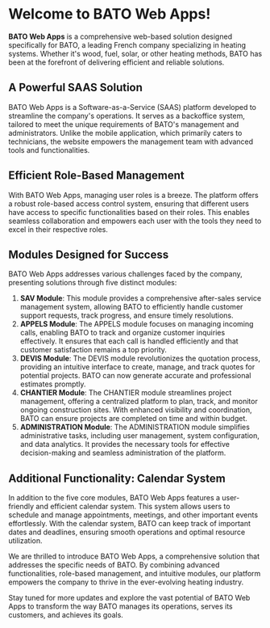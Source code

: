 # Welcome to BATO Web Apps!

**BATO Web Apps** is a comprehensive web-based solution designed specifically for BATO, a leading French company specializing in heating systems. Whether it's wood, fuel, solar, or other heating methods, BATO has been at the forefront of delivering efficient and reliable solutions.

## A Powerful SAAS Solution

BATO Web Apps is a Software-as-a-Service (SAAS) platform developed to streamline the company's operations. It serves as a backoffice system, tailored to meet the unique requirements of BATO's management and administrators. Unlike the mobile application, which primarily caters to technicians, the website empowers the management team with advanced tools and functionalities.

## Efficient Role-Based Management

With BATO Web Apps, managing user roles is a breeze. The platform offers a robust role-based access control system, ensuring that different users have access to specific functionalities based on their roles. This enables seamless collaboration and empowers each user with the tools they need to excel in their respective roles.

## Modules Designed for Success

BATO Web Apps addresses various challenges faced by the company, presenting solutions through five distinct modules:

1. **SAV Module**: This module provides a comprehensive after-sales service management system, allowing BATO to efficiently handle customer support requests, track progress, and ensure timely resolutions.
2. **APPELS Module**: The APPELS module focuses on managing incoming calls, enabling BATO to track and organize customer inquiries effectively. It ensures that each call is handled efficiently and that customer satisfaction remains a top priority.
3. **DEVIS Module**: The DEVIS module revolutionizes the quotation process, providing an intuitive interface to create, manage, and track quotes for potential projects. BATO can now generate accurate and professional estimates promptly.
4. **CHANTIER Module**: The CHANTIER module streamlines project management, offering a centralized platform to plan, track, and monitor ongoing construction sites. With enhanced visibility and coordination, BATO can ensure projects are completed on time and within budget.
5. **ADMINISTRATION Module**: The ADMINISTRATION module simplifies administrative tasks, including user management, system configuration, and data analytics. It provides the necessary tools for effective decision-making and seamless administration of the platform.

## Additional Functionality: Calendar System

In addition to the five core modules, BATO Web Apps features a user-friendly and efficient calendar system. This system allows users to schedule and manage appointments, meetings, and other important events effortlessly. With the calendar system, BATO can keep track of important dates and deadlines, ensuring smooth operations and optimal resource utilization.

We are thrilled to introduce BATO Web Apps, a comprehensive solution that addresses the specific needs of BATO. By combining advanced functionalities, role-based management, and intuitive modules, our platform empowers the company to thrive in the ever-evolving heating industry.

Stay tuned for more updates and explore the vast potential of BATO Web Apps to transform the way BATO manages its operations, serves its customers, and achieves its goals.
